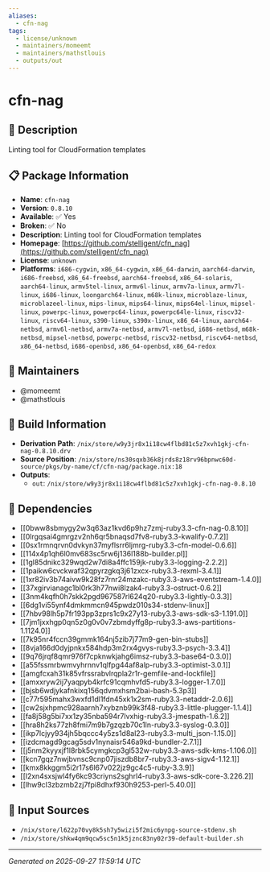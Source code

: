 ```yaml
---
aliases:
  - cfn-nag
tags:
  - license/unknown
  - maintainers/momeemt
  - maintainers/mathstlouis
  - outputs/out
---
```


# cfn-nag

## 📝 Description

Linting tool for CloudFormation templates

## 📋 Package Information

- **Name**: `cfn-nag`
- **Version**: `0.8.10`
- **Available**: ✅ Yes
- **Broken**: ✅ No
- **Description**: Linting tool for CloudFormation templates
- **Homepage**: [https://github.com/stelligent/cfn_nag](https://github.com/stelligent/cfn_nag)
- **License**: `unknown`
- **Platforms**: `i686-cygwin`, `x86_64-cygwin`, `x86_64-darwin`, `aarch64-darwin`, `i686-freebsd`, `x86_64-freebsd`, `aarch64-freebsd`, `x86_64-solaris`, `aarch64-linux`, `armv5tel-linux`, `armv6l-linux`, `armv7a-linux`, `armv7l-linux`, `i686-linux`, `loongarch64-linux`, `m68k-linux`, `microblaze-linux`, `microblazeel-linux`, `mips-linux`, `mips64-linux`, `mips64el-linux`, `mipsel-linux`, `powerpc-linux`, `powerpc64-linux`, `powerpc64le-linux`, `riscv32-linux`, `riscv64-linux`, `s390-linux`, `s390x-linux`, `x86_64-linux`, `aarch64-netbsd`, `armv6l-netbsd`, `armv7a-netbsd`, `armv7l-netbsd`, `i686-netbsd`, `m68k-netbsd`, `mipsel-netbsd`, `powerpc-netbsd`, `riscv32-netbsd`, `riscv64-netbsd`, `x86_64-netbsd`, `i686-openbsd`, `x86_64-openbsd`, `x86_64-redox`
## 👥 Maintainers

- @momeemt
- @mathstlouis


## 🔧 Build Information

- **Derivation Path**: `/nix/store/w9y3jr8x1i18cw4flbd81c5z7xvh1gkj-cfn-nag-0.8.10.drv`
- **Source Position**: `/nix/store/ns30sqxb36k8jrds8z18rv96bpnwc60d-source/pkgs/by-name/cf/cfn-nag/package.nix:18`
- **Outputs**:
  - `out`:  `/nix/store/w9y3jr8x1i18cw4flbd81c5z7xvh1gkj-cfn-nag-0.8.10`

## 🔗 Dependencies

- [[0bww8sbmygy2w3q63az1kvd6p9hz7zmj-ruby3.3-cfn-nag-0.8.10]]
- [[0lrgqsai4gmrgzv2nh6qr5bnaqsd7fv8-ruby3.3-kwalify-0.7.2]]
- [[0sx1rmnqrvn0dvkyn37myflsrr6ljmrg-ruby3.3-cfn-model-0.6.6]]
- [[114x4p1qh6l0mv683sc5rw6j136l188b-builder.pl]]
- [[1gl85dnikc329wqd2w7di8a4ffc159jk-ruby3.3-logging-2.2.2]]
- [[1paikw6cvckwaf32qpyrzgkq3j61zxcx-ruby3.3-rexml-3.4.1]]
- [[1xr82iv3b74aivw9k28fz7rnr24mzakc-ruby3.3-aws-eventstream-1.4.0]]
- [[37xgirvianagc1bl0rk3h77nwi8lzak4-ruby3.3-ostruct-0.6.2]]
- [[3nm4kqfh0h7skk2pgd967587rl624q20-ruby3.3-lightly-0.3.3]]
- [[6dg1vi55ynf4dmkmmcn945pwdz010s34-stdenv-linux]]
- [[7hbv98lh5p7fr193pp3zprs1c9x27y13-ruby3.3-aws-sdk-s3-1.191.0]]
- [[7jm1jxxhgp0qn5z0g0v0v7zbmdyffg8p-ruby3.3-aws-partitions-1.1124.0]]
- [[7k95nr4fccn39gmmk164nj5zib7j77m9-gen-bin-stubs]]
- [[8vja166d0dyjpnkx584hdp3m2rx4gvys-ruby3.3-psych-3.3.4]]
- [[9q76jrqf8qmr976f7cpknwkjahg6imsz-ruby3.3-base64-0.3.0]]
- [[a55fssmrbwmvyhrnnv1qlfpg44af8alp-ruby3.3-optimist-3.0.1]]
- [[amgfcxah31k85vfrssrabvlrqpla2r1r-gemfile-and-lockfile]]
- [[amxxryw2ij7yaqpyb4krfc91cqmhvfd5-ruby3.3-logger-1.7.0]]
- [[bjsb6wdjykafnkixq156qdvmxhsm2bai-bash-5.3p3]]
- [[c77r595mahx3wxfd1dl1fdn45xk1x2sm-ruby3.3-netaddr-2.0.6]]
- [[cw2sjxhpmc928aarnh7xybznb99k3f48-ruby3.3-little-plugger-1.1.4]]
- [[fa8j58g5bi7xx1zy35nba594r7lvxhig-ruby3.3-jmespath-1.6.2]]
- [[hra8h2ks77zh8fmi7m9b7gzqzb70c1ln-ruby3.3-syslog-0.3.0]]
- [[ikp7lcjyy934jh5bqccc4y5zs1d8al23-ruby3.3-multi_json-1.15.0]]
- [[izdcmagd9gcag5sdv1nynaisr546a9kd-bundler-2.7.1]]
- [[j5nm2kyyxjf1l8rbk5cymgkcp3gl532w-ruby3.3-aws-sdk-kms-1.106.0]]
- [[kcn7gqz7nwjbvnsc9cnp07jiszdb8br7-ruby3.3-aws-sigv4-1.12.1]]
- [[kmx8kkggm5i2r17s6l67v022jz9gc4c5-ruby-3.3.9]]
- [[l2xn4sxsjwl4fy6kc93criyns2sghrl4-ruby3.3-aws-sdk-core-3.226.2]]
- [[lhw9cl3zbzmb2zj7fpi8dhxf930h9253-perl-5.40.0]]

## 📁 Input Sources

- `/nix/store/l622p70vy8k5sh7y5wizi5f2mic6ynpg-source-stdenv.sh`
- `/nix/store/shkw4qm9qcw5sc5n1k5jznc83ny02r39-default-builder.sh`

---
*Generated on 2025-09-27 11:59:14 UTC*
